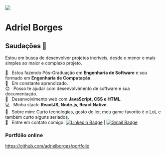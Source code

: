 <img width="auto" src="https://repository-images.githubusercontent.com/284782932/3b08b280-d5a4-11ea-92ee-7f508311a02d">

# Adriel Borges

## Saudações 👋
Estou em busca de desenvolver projetos incriveis, desde o menor e mais simples ao maior e complexo projeto.


 :rocket:  &nbsp; Estou fazendo Pós-Graduação em **Engenharia de Software** e sou formado em **Engenharia de Computação**.
 <br/> :notebook:  &nbsp; Em constante aprendizado.
 <br/> :blush:  &nbsp; Posso te ajudar com desenvolvimento de software e sua documentação.
 <br/> :scroll:  &nbsp; Desenvolvimento web com **JavaScript, CSS e HTML**.
 <br/> :computer:  &nbsp; Minha stack: **ReactJS, Node.js, React Native**.
 <br/> 💬  &nbsp;  Sobre mim: Curto tecnologias, gosto de ler, meu game favorito é o LoL e também curto alguns seriados.
 <br/> :email: &nbsp;  Entre em contato comigo: [![Linkedin Badge](https://img.shields.io/badge/-adrielborgesti-blue?style=flat-square&logo=Linkedin&logoColor=white&link=https://www.linkedin.com/in/adriel-borgesti/)](https://www.linkedin.com/in/adriel-borgesti/) 
| 
[![Gmail Badge](https://img.shields.io/badge/-adrieluca@gmail.com-c14438?style=flat-square&logo=Gmail&logoColor=white&link=mailto:adrieluca@gmail.com)](mailto:adrieluca@gmail.com)

### Portfólio online
https://github.com/adrielborges/portfolio
